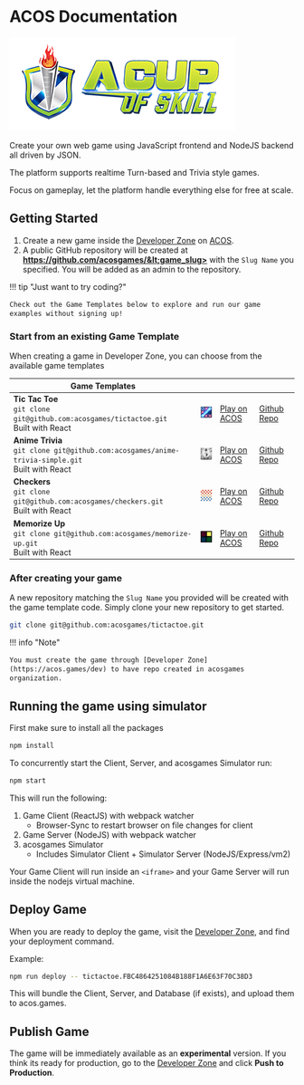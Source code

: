 # ACOS Documentation

[<img src="img/acos-logo-combined.png" alt="checkers" width="400"/>](https://acos.games/)

Create your own web game using JavaScript frontend and NodeJS backend all driven by JSON.

The platform supports realtime Turn-based and Trivia style games.  

Focus on gameplay, let the platform handle everything else for free at scale.

## Getting Started

1. Create a new game inside the [Developer Zone](https://acos.games/dev) on [ACOS](https://acos.games/).
2. A public GitHub repository will be created at **https://github.com/acosgames/&lt;game_slug>** with the `Slug Name` you specified. You will be added as an admin to the repository.

!!! tip "Just want to try coding?"

    Check out the Game Templates below to explore and run our game examples without signing up!

### Start from an existing Game Template

When creating a game in Developer Zone, you can choose from the available game templates

| Game Templates  |                                                           |                                                |                                                       |
| --------------- | --------------------------------------------------------- | ---------------------------------------------- | ----------------------------------------------------- |
| **Tic Tac Toe** <br />`git clone git@github.com:acosgames/tictactoe.git`<br />Built with React | <img src="img/tictactoe.png" alt="tictactoe" width="64"/> | [Play on ACOS](https://acos.games/g/tictactoe) | [Github Repo](https://github.com/acosgames/tictactoe) |
| **Anime Trivia** <br />`git clone git@github.com:acosgames/anime-trivia-simple.git`<br />Built with React | <img src="img/anime-trivia-simple.png" alt="anime-trivia-simple" width="64"/> | [Play on ACOS](https://acos.games/g/anime-trivia-simple) | [Github Repo](https://github.com/acosgames/anime-trivia-simple) |
| **Checkers** <br />`git clone git@github.com:acosgames/checkers.git`<br />Built with React | <img src="img/checkers.png" alt="checkers" width="64"/> | [Play on ACOS](https://acos.games/g/checkers) | [Github Repo](https://github.com/acosgames/checkers) |
| **Memorize Up** <br />`git clone git@github.com:acosgames/memorize-up.git`<br />Built with React | <img src="img/memorize-up.png" alt="checkers" width="64"/> | [Play on ACOS](https://acos.games/g/memorize-up) | [Github Repo](https://github.com/acosgames/memorize-up) |


### After creating your game

A new repository matching the `Slug Name` you provided will be created with the game template code.  Simply clone your new repository to get started.

```bash
git clone git@github.com:acosgames/tictactoe.git
```

!!! info "Note"

    You must create the game through [Developer Zone](https://acos.games/dev) to have repo created in acosgames organization.

## Running the game using simulator

First make sure to install all the packages

```bash
npm install
```

To concurrently start the Client, Server, and acosgames Simulator run:

```bash
npm start
```

This will run the following:

1. Game Client (ReactJS) with webpack watcher
    - Browser-Sync to restart browser on file changes for client
2. Game Server (NodeJS) with webpack watcher
3. acosgames Simulator
    - Includes Simulator Client + Simulator Server (NodeJS/Express/vm2)

Your Game Client will run inside an `<iframe>` and your Game Server will run inside the nodejs virtual machine.  



## Deploy Game

When you are ready to deploy the game, visit the [Developer Zone](https://acos.games/dev), and find your deployment command.

Example:

```bash
npm run deploy -- tictactoe.FBC4864251084B188F1A6E63F70C38D3
```

This will bundle the Client, Server, and Database (if exists), and upload them to acos.games.

## Publish Game

The game will be immediately available as an **experimental** version. If you think its ready for production, go to the [Developer Zone](https://acos.games/dev) and click **Push to Production**.
